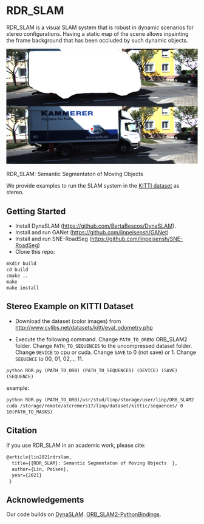 # RDR_SLAM

RDR_SLAM is a visual SLAM system that is robust in dynamic scenarios for stereo configurations. Having a static map of the scene allows inpainting the frame background that has been occluded by such dynamic objects.

<img src="s07_000637.png" width="900px"/>

RDR_SLAM: Semantic Segmentaton of Moving Objects   

We provide examples to run the SLAM system in the [KITTI dataset](http://www.cvlibs.net/datasets/kitti/eval_odometry.php) as stereo.


## Getting Started
- Install DynaSLAM (https://github.com/BertaBescos/DynaSLAM).
- Install and run GANet (https://github.com/linpeisensh/GANet)
- Install and run SNE-RoadSeg (https://github.com/linpeisensh/SNE-RoadSeg)
- Clone this repo:
```
mkdir build
cd build
cmake ..
make
make install
```

## Stereo Example on KITTI Dataset
- Download the dataset (color images) from http://www.cvlibs.net/datasets/kitti/eval_odometry.php 

- Execute the following command. Change `PATH_TO_ORB`to ORB_SLAM2 folder. Change `PATH_TO_SEQUENCES` to the uncompressed dataset folder. Change `DEVICE` to cpu or cuda. Change `SAVE` to 0 (not save) or 1. Change `SEQUENCE` to 00, 01, 02,.., 11. 
```
python RDR.py (PATH_TO_ORB) (PATH_TO_SEQUENCES) (DEVICE) (SAVE) (SEQUENCE) 
```
example:
```
python RDR.py (PATH_TO_ORB)/usr/stud/linp/storage/user/linp/ORB_SLAM2 cuda /storage/remote/atcremers17/linp/dataset/kittic/sequences/ 0 10(PATH_TO_MASKS)
```

## Citation

If you use RDR_SLAM in an academic work, please cite:

    @article{lin2021rdrslam,
      title={{RDR_SLAM}: Semantic Segmentaton of Moving Objects  },
      author={Lin, Peisen},
      year={2021}
     }

## Acknowledgements
Our code builds on [DynaSLAM](https://github.com/BertaBescos/DynaSLAM). [ORB_SLAM2-PythonBindings](https://github.com/jskinn/ORB_SLAM2-PythonBindings).

